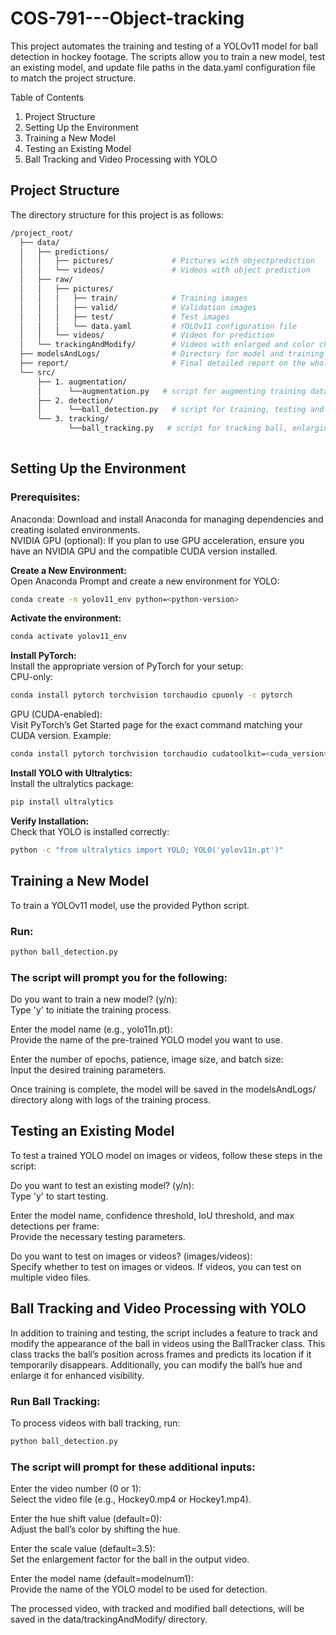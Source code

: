 # COS-791---Object-tracking

This project automates the training and testing of a YOLOv11 model for ball detection in hockey footage. The scripts allow you to train a new model, test an existing model, and update file paths in the data.yaml configuration file to match the project structure.

Table of Contents
1. Project Structure
2. Setting Up the Environment
3. Training a New Model
4. Testing an Existing Model
5. Ball Tracking and Video Processing with YOLO

## Project Structure
The directory structure for this project is as follows:
```bash
/project_root/
  ├── data/
  │   ├── predictions/
  │   │   ├── pictures/             # Pictures with objectprediction
  │   │   └── videos/               # Videos with object prediction
  │   ├── raw/
  │   │   ├── pictures/
  │   │   │   ├── train/            # Training images
  │   │   │   ├── valid/            # Validation images
  │   │   │   ├── test/             # Test images
  │   │   │   └── data.yaml         # YOLOv11 configuration file
  │   │   └── videos/               # Videos for prediction
  │   └── trackingAndModify/        # Videos with enlarged and color changed ball
  ├── modelsAndLogs/                # Directory for model and training results
  ├── report/                       # Final detailed report on the whole project process
  └── src/
      ├── 1. augmentation/
      │      └──augmentation.py   # script for augmenting training dataset to avoid overfitting
      ├── 2. detection/
      │      └──ball_detection.py   # script for training, testing and performing ball detection
      └── 3. tracking/
             └──ball_tracking.py   # script for tracking ball, enlarging it and changing its colour
      
```

## Setting Up the Environment

### Prerequisites:
Anaconda: Download and install Anaconda for managing dependencies and creating isolated environments.<br>
NVIDIA GPU (optional): If you plan to use GPU acceleration, ensure you have an NVIDIA GPU and the compatible CUDA version installed.

**Create a New Environment:**<br>
Open Anaconda Prompt and create a new environment for YOLO:
```bash
conda create -n yolov11_env python=<python-version>
```
**Activate the environment:**
```bash
conda activate yolov11_env
```
**Install PyTorch:**<br>
Install the appropriate version of PyTorch for your setup:<br>
CPU-only:
```bash
conda install pytorch torchvision torchaudio cpuonly -c pytorch
```
GPU (CUDA-enabled): <br>
Visit PyTorch’s Get Started page for the exact command matching your CUDA version. Example:
```bash
conda install pytorch torchvision torchaudio cudatoolkit=<cuda_version> -c pytorch
```
**Install YOLO with Ultralytics:**<br>
Install the ultralytics package:
```bash
pip install ultralytics
```
**Verify Installation:**<br>
Check that YOLO is installed correctly:
```bash
python -c "from ultralytics import YOLO; YOLO('yolov11n.pt')"
```

## Training a New Model
To train a YOLOv11 model, use the provided Python script. <br>
### Run:
```bash
python ball_detection.py
```

### The script will prompt you for the following:

Do you want to train a new model? (y/n): <br>
Type 'y' to initiate the training process.

Enter the model name (e.g., yolo11n.pt): <br>
Provide the name of the pre-trained YOLO model you want to use.

Enter the number of epochs, patience, image size, and batch size: <br>
Input the desired training parameters.

Once training is complete, the model will be saved in the modelsAndLogs/ directory along with logs of the training process.

## Testing an Existing Model
To test a trained YOLO model on images or videos, follow these steps in the script: <br>

Do you want to test an existing model? (y/n): <br>
Type 'y' to start testing.

Enter the model name, confidence threshold, IoU threshold, and max detections per frame: <br>
Provide the necessary testing parameters.

Do you want to test on images or videos? (images/videos): <br>
Specify whether to test on images or videos. If videos, you can test on multiple video files.

## Ball Tracking and Video Processing with YOLO
In addition to training and testing, the script includes a feature to track and modify the appearance of the ball in videos using the BallTracker class. This class tracks the ball’s position across frames and predicts its location if it temporarily disappears. Additionally, you can modify the ball’s hue and enlarge it for enhanced visibility.

### Run Ball Tracking:
To process videos with ball tracking, run:

```bash
python ball_detection.py
```

### The script will prompt for these additional inputs:

Enter the video number (0 or 1):<br>
Select the video file (e.g., Hockey0.mp4 or Hockey1.mp4).

Enter the hue shift value (default=0):<br>
Adjust the ball’s color by shifting the hue.

Enter the scale value (default=3.5):<br>
Set the enlargement factor for the ball in the output video.

Enter the model name (default=modelnum1):<br>
Provide the name of the YOLO model to be used for detection.

The processed video, with tracked and modified ball detections, will be saved in the data/trackingAndModify/ directory.
